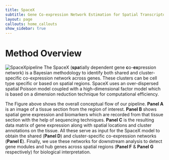 ```yaml
---
title: SpaceX
subtitle: Gene Co-expression Network Estimation for Spatial Transcriptomics
layout: page
callouts: home_callouts
show_sidebar: true
---
```


# Method Overview

![SpaceXpipeline](SpaceX_Overview.jpg) The SpaceX (**spa**tially dependent gene **c**o-**ex**pression network) is a Bayesian methodology to identify both shared and cluster-specific co-expression network across genes. These clusters can be cell type specific or based on spatial regions. SpaceX uses an over-dispersed spatial Poisson model coupled with a high-dimensional factor model which is based on a dimension reduction technique for computational efficiency.

The Figure above shows the overall conceptual flow of our pipeline. **Panel A** is an image of a tissue section from the region of interest. **Panel B** shows spatial gene expression and biomarkers which are recorded from that tissue section with the help of sequencing techniques. **Panel C** is the resulting data matrix of gene expression along with spatial locations and cluster annotations on the tissue. All these serve as input for the SpaceX model to obtain the shared (**Panel D**) and cluster-specific co-expression networks (**Panel E**). Finally, we use these networks for downstream analysis to detect gene modules and hub genes across spatial regions (**Panel F** & **Panel G** respectively) for biological interpretation.

